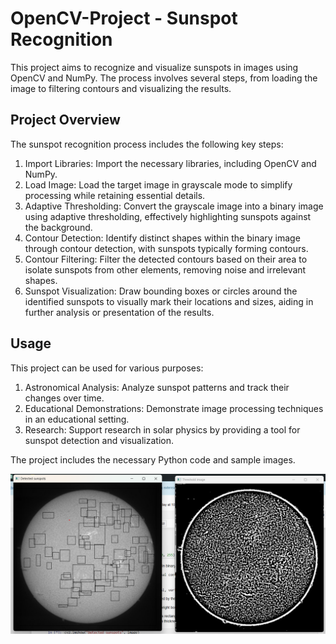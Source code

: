 # OpenCV-Project - Sunspot Recognition
This project aims to recognize and visualize sunspots in images using OpenCV and NumPy. The process involves several steps, from loading the image to filtering contours and visualizing the results.

## Project Overview
The sunspot recognition process includes the following key steps:

1. Import Libraries: Import the necessary libraries, including OpenCV and NumPy.
2. Load Image: Load the target image in grayscale mode to simplify processing while retaining essential details.
3. Adaptive Thresholding: Convert the grayscale image into a binary image using adaptive thresholding, effectively highlighting sunspots against the background.
4. Contour Detection: Identify distinct shapes within the binary image through contour detection, with sunspots typically forming contours.
5. Contour Filtering: Filter the detected contours based on their area to isolate sunspots from other elements, removing noise and irrelevant shapes.
6. Sunspot Visualization: Draw bounding boxes or circles around the identified sunspots to visually mark their locations and sizes, aiding in further analysis or presentation of the results.


## Usage
This project can be used for various purposes:
1. Astronomical Analysis: Analyze sunspot patterns and track their changes over time.
2. Educational Demonstrations: Demonstrate image processing techniques in an educational setting.
3. Research: Support research in solar physics by providing a tool for sunspot detection and visualization.

The project includes the necessary Python code and sample images. 

![Screenshot](Detected%20Sunspots%20and%20threshold%20image.png)

